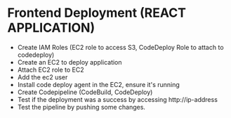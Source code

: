 # Frontend Deployment (REACT APPLICATION)
- Create IAM Roles (EC2 role to access S3, CodeDeploy Role to attach to codedeploy)
- Create an EC2 to deploy application
- Attach EC2 role to EC2
- Add the ec2 user
- Install code deploy agent in the EC2, ensure it's running
- Create Codepipeline (CodeBuild, CodeDeploy)
- Test if the deployment was a success by accessing http://ip-address
- Test the pipeline by pushing some changes.

